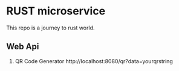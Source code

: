 # RUST microservice
This repo is a journey to rust world. 

## Web Api
1. QR Code Generator
   http://localhost:8080/qr?data=yourqrstring